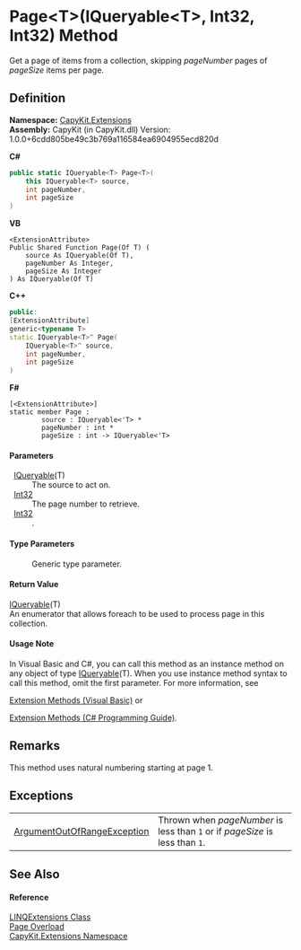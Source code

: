 # Page&lt;T&gt;(IQueryable&lt;T&gt;, Int32, Int32) Method


Get a page of items from a collection, skipping *pageNumber* pages of *pageSize* items per page.



## Definition
**Namespace:** <a href="N_CapyKit_Extensions">CapyKit.Extensions</a>  
**Assembly:** CapyKit (in CapyKit.dll) Version: 1.0.0+6cdd805be49c3b769a116584ea6904955ecd820d

**C#**
``` C#
public static IQueryable<T> Page<T>(
	this IQueryable<T> source,
	int pageNumber,
	int pageSize
)

```
**VB**
``` VB
<ExtensionAttribute>
Public Shared Function Page(Of T) ( 
	source As IQueryable(Of T),
	pageNumber As Integer,
	pageSize As Integer
) As IQueryable(Of T)
```
**C++**
``` C++
public:
[ExtensionAttribute]
generic<typename T>
static IQueryable<T>^ Page(
	IQueryable<T>^ source, 
	int pageNumber, 
	int pageSize
)
```
**F#**
``` F#
[<ExtensionAttribute>]
static member Page : 
        source : IQueryable<'T> * 
        pageNumber : int * 
        pageSize : int -> IQueryable<'T> 
```



#### Parameters
<dl><dt>  <a href="https://learn.microsoft.com/dotnet/api/system.linq.iqueryable-1" target="_blank" rel="noopener noreferrer">IQueryable</a>(T)</dt><dd>The source to act on.</dd><dt>  <a href="https://learn.microsoft.com/dotnet/api/system.int32" target="_blank" rel="noopener noreferrer">Int32</a></dt><dd>The page number to retrieve.</dd><dt>  <a href="https://learn.microsoft.com/dotnet/api/system.int32" target="_blank" rel="noopener noreferrer">Int32</a></dt><dd>.</dd></dl>

#### Type Parameters
<dl><dt /><dd>Generic type parameter.</dd></dl>

#### Return Value
<a href="https://learn.microsoft.com/dotnet/api/system.linq.iqueryable-1" target="_blank" rel="noopener noreferrer">IQueryable</a>(T)  
An enumerator that allows foreach to be used to process page in this collection.

#### Usage Note
In Visual Basic and C#, you can call this method as an instance method on any object of type <a href="https://learn.microsoft.com/dotnet/api/system.linq.iqueryable-1" target="_blank" rel="noopener noreferrer">IQueryable</a>(T). When you use instance method syntax to call this method, omit the first parameter. For more information, see <a href="https://docs.microsoft.com/dotnet/visual-basic/programming-guide/language-features/procedures/extension-methods" target="_blank" rel="noopener noreferrer">

Extension Methods (Visual Basic)</a> or <a href="https://docs.microsoft.com/dotnet/csharp/programming-guide/classes-and-structs/extension-methods" target="_blank" rel="noopener noreferrer">

Extension Methods (C# Programming Guide)</a>.

## Remarks
This method uses natural numbering starting at page 1.

## Exceptions
<table>
<tr>
<td><a href="https://learn.microsoft.com/dotnet/api/system.argumentoutofrangeexception" target="_blank" rel="noopener noreferrer">ArgumentOutOfRangeException</a></td>
<td>Thrown when <em>pageNumber</em> is less than <code>1</code> or if <em>pageSize</em> is less than <code>1</code>.</td></tr>
</table>

## See Also


#### Reference
<a href="T_CapyKit_Extensions_LINQExtensions">LINQExtensions Class</a>  
<a href="Overload_CapyKit_Extensions_LINQExtensions_Page">Page Overload</a>  
<a href="N_CapyKit_Extensions">CapyKit.Extensions Namespace</a>  

